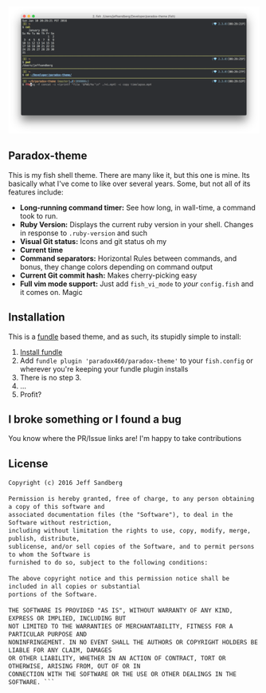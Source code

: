 ![Screenshot](https://raw.githubusercontent.com/paradox460/paradox-theme/master/screenshot.png)

## Paradox-theme

This is my fish shell theme. There are many like it, but this one is mine. Its basically what I've come to like over several years. Some, but not all of its features include:

+ **Long-running command timer:** See how long, in wall-time, a command took to run.
+ **Ruby Version:** Displays the current ruby version in your shell. Changes in response to `.ruby-version` and such
+ **Visual Git status:** Icons and git status oh my
+ **Current time**
+ **Command separators:** Horizontal Rules between commands, and bonus, they change colors depending on command output
+ **Current Git commit hash:** Makes cherry-picking easy
+ **Full vim mode support:** Just add `fish_vi_mode` to *your* `config.fish` and it comes on. Magic

## Installation
This is a [fundle](https://github.com/tuvistavie/fundle) based theme, and as such, its stupidly simple to install:

1. [Install fundle](https://github.com/tuvistavie/fundle#installation)
2. Add `fundle plugin 'paradox460/paradox-theme'` to your `fish.config` or wherever you're keeping your fundle plugin installs
3. There is no step 3.
4. …
5. Profit?

## I broke something or I found a bug
You know where the PR/Issue links are! I'm happy to take contributions

## License
```
Copyright (c) 2016 Jeff Sandberg

Permission is hereby granted, free of charge, to any person obtaining a copy of this software and
associated documentation files (the "Software"), to deal in the Software without restriction,
including without limitation the rights to use, copy, modify, merge, publish, distribute,
sublicense, and/or sell copies of the Software, and to permit persons to whom the Software is
furnished to do so, subject to the following conditions:

The above copyright notice and this permission notice shall be included in all copies or substantial
portions of the Software.

THE SOFTWARE IS PROVIDED "AS IS", WITHOUT WARRANTY OF ANY KIND, EXPRESS OR IMPLIED, INCLUDING BUT
NOT LIMITED TO THE WARRANTIES OF MERCHANTABILITY, FITNESS FOR A PARTICULAR PURPOSE AND
NONINFRINGEMENT. IN NO EVENT SHALL THE AUTHORS OR COPYRIGHT HOLDERS BE LIABLE FOR ANY CLAIM, DAMAGES
OR OTHER LIABILITY, WHETHER IN AN ACTION OF CONTRACT, TORT OR OTHERWISE, ARISING FROM, OUT OF OR IN
CONNECTION WITH THE SOFTWARE OR THE USE OR OTHER DEALINGS IN THE SOFTWARE. ```
